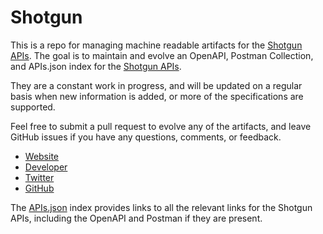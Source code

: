 # ShotgunThis is a repo for managing machine readable artifacts for the [Shotgun APIs](http://www.shotgunsoftware.com/developers). The goal is to maintain and evolve an OpenAPI, Postman Collection, and APIs.json index for the [Shotgun APIs](http://www.shotgunsoftware.com/developers).They are a constant work in progress, and will be updated on a regular basis when new information is added, or more of the specifications are supported.Feel free to submit a pull request to evolve any of the artifacts, and leave GitHub issues if you have any questions, comments, or feedback.- [Website](http://www.shotgunsoftware.com/developers)- [Developer](http://www.shotgunsoftware.com/developers)- [Twitter](https://twitter.com/shotgunsoftware)- [GitHub](https://github.com/shotgun)The [APIs.json](https://github.com/api-evangelist/shotgun/blob/master/apis.json) index provides links to all the relevant links for the Shotgun APIs, including the OpenAPI and Postman if they are present.